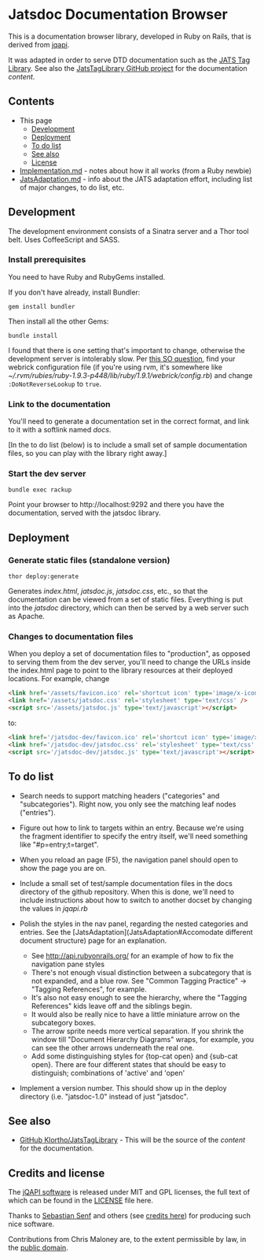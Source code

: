 ﻿# Jatsdoc Documentation Browser

This is a documentation browser library, developed in Ruby on Rails, that is
derived from [jqapi](https://github.com/jqapi/jqapi).

It was adapted in order to serve DTD documentation such as the [JATS Tag
Library](http://jats.nlm.nih.gov/archiving/tag-library/1.0/).  See also the
[JatsTagLibrary GitHub project](https://github.com/Klortho/JatsTagLibrary) for the
documentation *content*.

## Contents

* This page
    * [Development](#development)
    * [Deployment](#deployment)
    * [To do list](#to-do-list)
    * [See also](#see-also)
    * [License](#license)
* [Implementation.md](Implementation.md) - notes about how it all works (from a Ruby newbie)
* [JatsAdaptation.md](JatsAdaptation.md) - info about the JATS adaptation effort, including list
  of major changes, to do list, etc.


## Development

The development environment consists of a Sinatra server and a Thor
tool belt.  Uses CoffeeScript and SASS.

### Install prerequisites

You need to have Ruby and RubyGems installed.

If you don't have already, install Bundler:

    gem install bundler

Then install all the other Gems:

    bundle install

I found that there is one setting that's important to change, otherwise the
development server is intolerably slow.  Per [this SO
question](http://stackoverflow.com/questions/1156759/webrick-is-very-slow-to-respond-how-to-speed-it-up),
find your webrick configuration file (if you're using rvm, it's somewhere like
*~/.rvm/rubies/ruby-1.9.3-p448/lib/ruby/1.9.1/webrick/config.rb*)
and change `:DoNotReverseLookup` to `true`.

### Link to the documentation

You'll need to generate a documentation set in the correct format, and link to
it with a softlink named *docs*.

[In the to do list (below) is to include a small set of sample documentation files, so
you can play with the library right away.]


### Start the dev server

    bundle exec rackup

Point your browser to http://localhost:9292 and there you have the
documentation, served with the jatsdoc library.

## Deployment

### Generate static files (standalone version)

    thor deploy:generate

Generates *index.html*, *jatsdoc.js*, *jatsdoc.css*, etc., so that the documentation can be
viewed from a set of static files.  Everything is put into the *jatsdoc* directory,
which can then be served by a web server such as Apache.

### Changes to documentation files

When you deploy a set of documentation files to "production", as opposed to serving
them from the dev server, you'll need to change the URLs inside the index.html
page to point to the library resources at their deployed locations.  For example,
change

```html
<link href='/assets/favicon.ico' rel='shortcut icon' type='image/x-icon' />
<link href='/assets/jatsdoc.css' rel='stylesheet' type='text/css' />
<script src='/assets/jatsdoc.js' type='text/javascript'></script>
```

to:

```html
<link href='/jatsdoc-dev/favicon.ico' rel='shortcut icon' type='image/x-icon' />
<link href='/jatsdoc-dev/jatsdoc.css' rel='stylesheet' type='text/css' />
<script src='/jatsdoc-dev/jatsdoc.js' type='text/javascript'></script>
```


## To do list

* Search needs to support matching headers ("categories" and "subcategories").  Right
  now, you only see the matching leaf nodes ("entries").

* Figure out how to link to targets within an entry.  Because we're using the fragment
  identifier to specify the entry itself, we'll need something like
  "#p=entry;t=target".

* When you reload an page (F5), the navigation panel should open to show the page
  you are on.

* Include a small set of test/sample documentation files in the docs directory of
  the github repository.  When this is done, we'll need to include instructions about
  how to switch to another docset by changing the values in *jqapi.rb*

* Polish the styles in the nav panel, regarding the nested categories and entries.
  See the [JatsAdaptation](JatsAdaptation#Accomodate different document structure)
  page for an explanation.
    - See http://api.rubyonrails.org/ for an example of how to fix
      the navigation pane styles
    - There's not enough visual distinction between a subcategory that is not
      expanded, and a blue row.  See "Common Tagging Practice" →
      "Tagging References", for example.
    - It's also not easy enough to see the hierarchy, where the "Tagging References"
      kids leave off and the siblings begin.
    - It would also be really nice to have a little miniature arrow on the subcategory
      boxes.
    - The arrow sprite needs more vertical separation.  If you shrink the window till
      "Document Hierarchy Diagrams" wraps, for example, you can see the other arrows
      underneath the real one.
    - Add some distinguishing styles for {top-cat open} and {sub-cat open}.  There
      are four different states that should be easy to distinguish; combinations of
      'active' and 'open'

* Implement a version number.  This should show up in the deploy directory (i.e.
  "jatsdoc-1.0" instead of just "jatsdoc".


## See also

* [GitHub Klortho/JatsTagLibrary](https://github.com/Klortho/JatsTagLibrary) -
  This will be the source of the *content* for the documentation.


## Credits and license

The [jQAPI software](https://github.com/jqapi/jqapi) is released under MIT and GPL
licenses, the full text of which can be found in the [LICENSE]() file here.

Thanks to [Sebastian Senf](http://mustardamus.com/) and others (see [credits
here](http://jqapi.com/)) for producing such nice software.

Contributions from Chris Maloney are, to the extent permissible by law, in the
[public domain](http://creativecommons.org/publicdomain/zero/1.0/).



